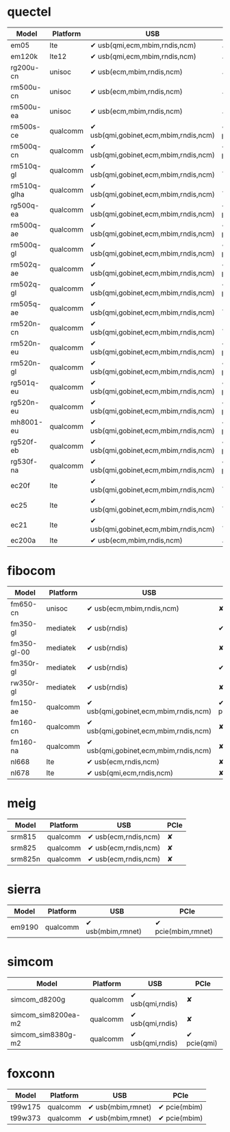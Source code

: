 # quectel
Model | Platform | USB  | PCIe 
--- | --- | --- | ---
em05 | lte |✔ usb(qmi,ecm,mbim,rndis,ncm) | ✘
em120k | lte12 |✔ usb(qmi,ecm,mbim,rndis,ncm) | ✘
rg200u-cn | unisoc |✔ usb(ecm,mbim,rndis,ncm) | ✘
rm500u-cn | unisoc |✔ usb(ecm,mbim,rndis,ncm) | ✘
rm500u-ea | unisoc |✔ usb(ecm,mbim,rndis,ncm) | ✘
rm500s-ce | qualcomm |✔ usb(qmi,gobinet,ecm,mbim,rndis,ncm) | ✔ pcie(qmi,gobinet,mbim)
rm500q-cn | qualcomm |✔ usb(qmi,gobinet,ecm,mbim,rndis,ncm) | ✔ pcie(qmi,gobinet,mbim)
rm510q-gl | qualcomm |✔ usb(qmi,gobinet,ecm,mbim,rndis,ncm) | ✘
rm510q-glha | qualcomm |✔ usb(qmi,gobinet,ecm,mbim,rndis,ncm) | ✘
rg500q-ea | qualcomm |✔ usb(qmi,gobinet,ecm,mbim,rndis,ncm) | ✔ pcie(qmi,gobinet,mbim)
rm500q-ae | qualcomm |✔ usb(qmi,gobinet,ecm,mbim,rndis,ncm) | ✔ pcie(qmi,gobinet,mbim)
rm500q-gl | qualcomm |✔ usb(qmi,gobinet,ecm,mbim,rndis,ncm) | ✔ pcie(qmi,gobinet,mbim)
rm502q-ae | qualcomm |✔ usb(qmi,gobinet,ecm,mbim,rndis,ncm) | ✔ pcie(qmi,gobinet,mbim)
rm502q-gl | qualcomm |✔ usb(qmi,gobinet,ecm,mbim,rndis,ncm) | ✔ pcie(qmi,gobinet,mbim)
rm505q-ae | qualcomm |✔ usb(qmi,gobinet,ecm,mbim,rndis,ncm) | ✘
rm520n-cn | qualcomm |✔ usb(qmi,gobinet,ecm,mbim,rndis,ncm) | ✘
rm520n-eu | qualcomm |✔ usb(qmi,gobinet,ecm,mbim,rndis,ncm) | ✔ pcie(qmi,gobinet,mbim)
rm520n-gl | qualcomm |✔ usb(qmi,gobinet,ecm,mbim,rndis,ncm) | ✔ pcie(qmi,gobinet,mbim)
rg501q-eu | qualcomm |✔ usb(qmi,gobinet,ecm,mbim,rndis,ncm) | ✔ pcie(qmi,gobinet,mbim)
rg520n-eu | qualcomm |✔ usb(qmi,gobinet,ecm,mbim,rndis,ncm) | ✔ pcie(qmi,gobinet,mbim)
mh8001-eu | qualcomm |✔ usb(qmi,gobinet,ecm,mbim,rndis,ncm) | ✔ pcie(qmi,gobinet,mbim)
rg520f-eb | qualcomm |✔ usb(qmi,gobinet,ecm,mbim,rndis,ncm) | ✔ pcie(qmi,gobinet,mbim)
rg530f-na | qualcomm |✔ usb(qmi,gobinet,ecm,mbim,rndis,ncm) | ✔ pcie(qmi,gobinet,mbim)
ec20f | lte |✔ usb(qmi,gobinet,ecm,mbim,rndis,ncm) | ✘
ec25 | lte |✔ usb(qmi,gobinet,ecm,mbim,rndis,ncm) | ✘
ec21 | lte |✔ usb(qmi,gobinet,ecm,mbim,rndis,ncm) | ✘
ec200a | lte |✔ usb(ecm,mbim,rndis,ncm) | ✘

# fibocom
Model | Platform | USB  | PCIe 
--- | --- | --- | ---
fm650-cn | unisoc |✔ usb(ecm,mbim,rndis,ncm) | ✘
fm350-gl | mediatek |✔ usb(rndis) | ✔ pcie(mbim)
fm350-gl-00 | mediatek |✔ usb(rndis) | ✘
fm350r-gl | mediatek |✔ usb(rndis) | ✔ pcie(mbim)
rw350r-gl | mediatek |✔ usb(rndis) | ✘
fm150-ae | qualcomm |✔ usb(qmi,gobinet,ecm,mbim,rndis,ncm) | ✔ pcie(qmi,mbim)
fm160-cn | qualcomm |✔ usb(qmi,gobinet,ecm,mbim,rndis,ncm) | ✘
fm160-na | qualcomm |✔ usb(qmi,gobinet,ecm,mbim,rndis,ncm) | ✘
nl668 | lte |✔ usb(ecm,rndis,ncm) | ✘
nl678 | lte |✔ usb(qmi,ecm,rndis,ncm) | ✘

# meig
Model | Platform | USB  | PCIe 
--- | --- | --- | ---
srm815 | qualcomm |✔ usb(ecm,rndis,ncm) | ✘
srm825 | qualcomm |✔ usb(ecm,rndis,ncm) | ✘
srm825n | qualcomm |✔ usb(ecm,rndis,ncm) | ✘

# sierra
Model | Platform | USB  | PCIe 
--- | --- | --- | ---
em9190 | qualcomm |✔ usb(mbim,rmnet) | ✔ pcie(mbim,rmnet)

# simcom
Model | Platform | USB  | PCIe 
--- | --- | --- | ---
simcom_d8200g | qualcomm |✔ usb(qmi,rndis) | ✘
simcom_sim8200ea-m2 | qualcomm |✔ usb(qmi,rndis) | ✘
simcom_sim8380g-m2 | qualcomm |✔ usb(qmi,rndis) | ✔ pcie(qmi)

# foxconn
Model | Platform | USB  | PCIe 
--- | --- | --- | ---
t99w175 | qualcomm |✔ usb(mbim,rmnet) | ✔ pcie(mbim)
t99w373 | qualcomm |✔ usb(mbim,rmnet) | ✔ pcie(mbim)

